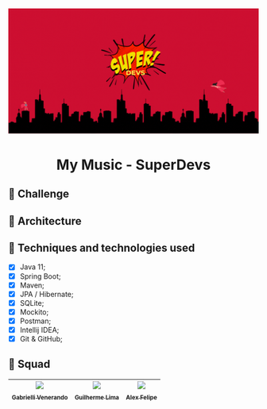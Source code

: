 <h1 align="center"><img alt="MyMusic" title="#Mysic" src="banner.gif" /></h1>
<h1 align="center">My Music - SuperDevs</h1>




## :dart: Challenge
## :triangular_ruler: Architecture
## :wrench: Techniques and technologies used
- [x] Java 11;
- [x] Spring Boot;
- [x] Maven;
- [x] JPA / Hibernate;
- [x] SQLite;
- [x] Mockito;
- [x] Postman;
- [x] Intellij IDEA;
- [x] Git & GitHub;

## :busts_in_silhouette: Squad
| [<img src="https://avatars.githubusercontent.com/u/107216833?v=4" width=115><br><sub>Gabrielli Venerando</sub>](https://github.com/gabivenerando) |  [<img src="https://avatars.githubusercontent.com/u/30351153?v=4" width=115><br><sub>Guilherme Lima</sub>](https://github.com/guilhermeonrails) |  [<img src="https://avatars.githubusercontent.com/u/8989346?v=4" width=115><br><sub>Alex Felipe</sub>](https://github.com/alexfelipe) |
| :---: | :---: | :---: |
